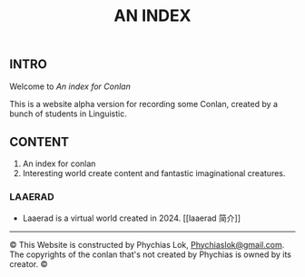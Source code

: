 <header>

<!--
  <<< Author notes: Course header >>>
  Include a 1280×640 image, course title in sentence case, and a concise description in emphasis.
  In your repository settings: enable template repository, add your 1280×640 social image, auto delete head branches.
  Add your open source license, GitHub uses MIT license.
-->

# AN INDEX

</header>
<!--
  <<< Author notes: Step 1 >>>
  Choose 3-5 steps for your course.
  The first step is always the hardest, so pick something easy!
  Link to docs. github. com for further explanations.
  Encourage users to open new tabs for steps!
-->

## INTRO

Welcome to _An index for Conlan_

This is a website alpha version for recording some Conlan, created by a bunch of students in Linguistic. 

## CONTENT

1. An index for conlan
2. Interesting world create content and fantastic imaginational creatures.

### LAAERAD
- Laaerad is a virtual world created in 2024. [[laaerad 简介]]

<footer>

<!--
  <<< Author notes: Footer >>>
  Add a link to get support, GitHub status page, code of conduct, license link.
-->

---

&copy; This Website is constructed by Phychias Lok, Phychiaslok@gmail.com. The copyrights of the conlan that's not created by Phychias is owned by its creator. &copy;

</footer>

